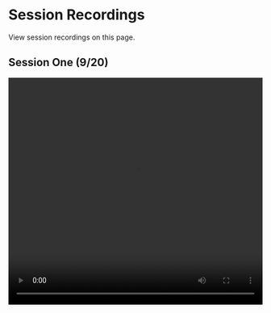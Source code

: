 # Session Recordings
View session recordings on this page.

## Session One (9/20)
<video width="100%" height="450px" controls>
  <source src="https://app.sharebase.com/sharebaseapi/preview/3-12980948/content?ctx=ea0aZ%2bO%2bBkxb722wSkWrAMvWdvbchPJ9MRvz%2b4BikWQ%3d&auth=MDAwMDAwMDM6ZmNkNDQ5MGQtMWEzOC00NTdkLWFlMDEtODFiOWI2ZGRmNWY5" type="video/mp4">
</video>
